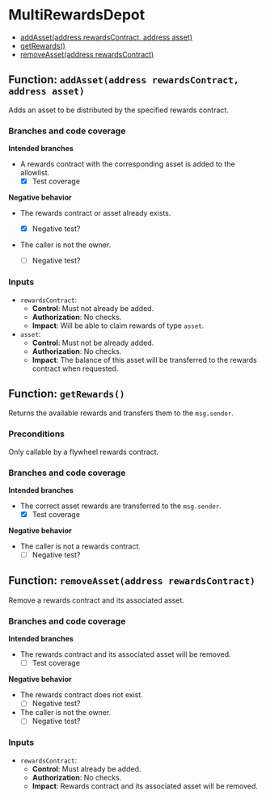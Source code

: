 # MultiRewardsDepot

- [addAsset(address rewardsContract, address asset)](#function-addassetaddress-rewardscontract-address-asset)
- [getRewards()](#function-getrewards)
- [removeAsset(address rewardsContract)](#function-removeassetaddress-rewardscontract)


## Function: `addAsset(address rewardsContract, address asset)`

Adds an asset to be distributed by the specified rewards contract.

### Branches and code coverage

**Intended branches**

- A rewards contract with the corresponding asset is added to the allowlist.
  - [x] Test coverage

**Negative behavior**

- The rewards contract or asset already exists.

  - [x] Negative test?

- The caller is not the owner.
  - [ ] Negative test?

### Inputs

- `rewardsContract`:
  - **Control**: Must not already be added.
  - **Authorization**: No checks.
  - **Impact**: Will be able to claim rewards of type `asset`.
- `asset`:
  - **Control**: Must not be already added.
  - **Authorization**: No checks.
  - **Impact**: The balance of this asset will be transferred to the rewards contract when requested.

## Function: `getRewards()`

Returns the available rewards and transfers them to the `msg.sender`.

### Preconditions

Only callable by a flywheel rewards contract.

### Branches and code coverage

**Intended branches**

- The correct asset rewards are transferred to the `msg.sender`.
  - [x] Test coverage

**Negative behavior**

- The caller is not a rewards contract.
  - [ ] Negative test?

## Function: `removeAsset(address rewardsContract)`

Remove a rewards contract and its associated asset.

### Branches and code coverage

**Intended branches**

- The rewards contract and its associated asset will be removed.
  - [ ] Test coverage

**Negative behavior**

- The rewards contract does not exist.
  - [ ] Negative test?
- The caller is not the owner.
  - [ ] Negative test?

### Inputs

- `rewardsContract`:
  - **Control**: Must already be added.
  - **Authorization**: No checks.
  - **Impact**: Rewards contract and its associated asset will be removed.

